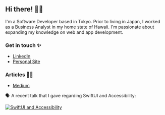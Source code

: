 ## Hi there! 👋🏼

I'm a Software Developer based in Tokyo. Prior to living in Japan, I worked as a Business Analyst in my home state of Hawaii. I'm passionate about expanding my knowledge on web and app development. 

### Get in touch ✨

* <a href="https://www.linkedin.com/in/michelledeniselau/" target="_blank">LinkedIn</a>
* <a href="https://www.michelledeniselau.com/" target="_blank">Personal Site</a> 

### Articles ✍🏼
* <a href="https://mimzivvimzi.medium.com/a-quick-rundown-of-how-to-use-guard-and-guard-let-f139db893d99" target="_blank">Medium</a> 

🗣 A recent talk that I gave regarding SwiftUI and Accessibility:

<a href="https://youtu.be/rX5okxrQZG8" target="_blank">![SwiftUI and Accessibility](https://i.imgur.com/RgpxNSR.png)</a>
<!--
**mimzivvimzi/mimzivvimzi** is a ✨ _special_ ✨ repository because its `README.md` (this file) appears on your GitHub profile.

Here are some ideas to get you started:

- 🔭 I’m currently working on ...
- 🌱 I’m currently learning ...
- 👯 I’m looking to collaborate on ...
- 🤔 I’m looking for help with ...
- 💬 Ask me about ...
- 📫 How to reach me: ...
- 😄 Pronouns: ...
- ⚡ Fun fact: ...
-->
